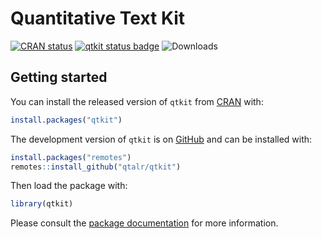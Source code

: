 
<!-- README.md is generated from README.Rmd. Please edit that file -->

# Quantitative Text Kit

<!-- badges: start -->

[![CRAN
status](https://www.r-pkg.org/badges/version/qtkit)](https://CRAN.R-project.org/package=qtkit)
[![qtkit status
badge](https://qtalr.r-universe.dev/badges/qtkit)](https://qtalr.r-universe.dev/qtkit)
![Downloads](https://cranlogs.r-pkg.org/badges/grand-total/qtkit)
<!-- badges: end -->

## Getting started

You can install the released version of `qtkit` from
[CRAN](https://cran.r-project.org/package=qtkit) with:

``` r
install.packages("qtkit")
```

The development version of `qtkit` is on
[GitHub](https://github.com/qtalr/qtkit) and can be installed with:

``` r
install.packages("remotes")
remotes::install_github("qtalr/qtkit")
```

Then load the package with:

``` r
library(qtkit)
```

Please consult the [package
documentation](https://qtalr.com/qtkit/reference/) for more information.
